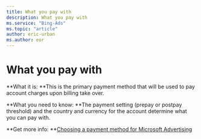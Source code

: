 ```yaml
---
title: What you pay with
description: What you pay with
ms.service: "Bing-Ads"
ms.topic: "article"
author: eric-urban
ms.author: eur
---
```


# What you pay with

**What it is: **This is the primary payment method that will be used to pay account charges upon billing take over.

**What you need to know: **The payment setting (prepay or postpay threshold) and the country and currency for the account determine what you can pay with.

**Get more info: **[Choosing a payment method for Microsoft Advertising](../hlp_BA_CONC_PaymentMethodsV2.md)


